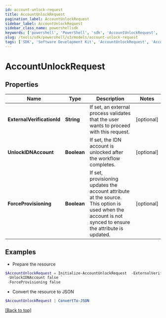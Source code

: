 ```yaml
---
id: account-unlock-request
title: AccountUnlockRequest
pagination_label: AccountUnlockRequest
sidebar_label: AccountUnlockRequest
sidebar_class_name: powershellsdk
keywords: ['powershell', 'PowerShell', 'sdk', 'AccountUnlockRequest', 'AccountUnlockRequest'] 
slug: /tools/sdk/powershell/v3/models/account-unlock-request
tags: ['SDK', 'Software Development Kit', 'AccountUnlockRequest', 'AccountUnlockRequest']
---
```



# AccountUnlockRequest

## Properties

Name | Type | Description | Notes
------------ | ------------- | ------------- | -------------
**ExternalVerificationId** | **String** | If set, an external process validates that the user wants to proceed with this request. | [optional] 
**UnlockIDNAccount** | **Boolean** | If set, the IDN account is unlocked after the workflow completes. | [optional] 
**ForceProvisioning** | **Boolean** | If set, provisioning updates the account attribute at the source.   This option is used when the account is not synced to ensure the attribute is updated. | [optional] 

## Examples

- Prepare the resource
```powershell
$AccountUnlockRequest = Initialize-AccountUnlockRequest  -ExternalVerificationId 3f9180835d2e5168015d32f890ca1581 `
 -UnlockIDNAccount false `
 -ForceProvisioning false
```

- Convert the resource to JSON
```powershell
$AccountUnlockRequest | ConvertTo-JSON
```


[[Back to top]](#) 


